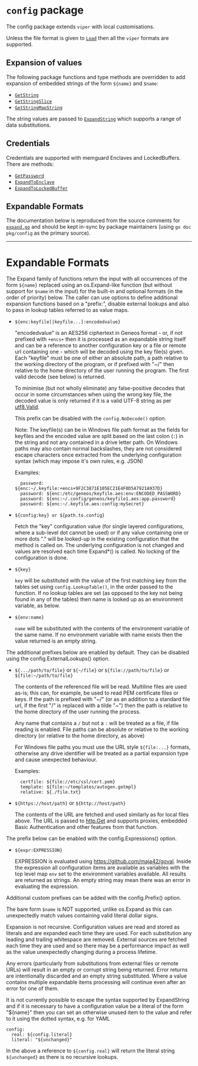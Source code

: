 # `config` package

The config package extends `viper` with local customisations.

Unless the file format is given to [`Load`](https://pkg.go.dev/github.com/itrs-group/cordial/pkg/config#Load) then all the `viper` formats are supported.

## Expansion of values

The following package functions and type methods are overridden to add expansion of embedded strings of the form `${name}` and `$name`:

* [`GetString`](config.go#GetString)
* [`GetStringSlice`](config.go#GetStringSlice)
* [`GetStringMapString`](config.go#GetStringMapString)

The string values are passed to [`ExpandString`](https://pkg.go.dev/github.com/itrs-group/cordial/pkg/config#Config.ExpandString) which supports a range of data substitutions.

## Credentials

Credentials are supported with memguard Enclaves and LockedBuffers. There are
methods:

* [`GetPassword`](config.go#GetPassword)
* [`ExpandToEnclave`](expand.go#ExpandToEnclave)
* [`ExpandToLockedBuffer`](expand.go#ExpandToLockBuffer)

## Expandable Formats

The documentation below is reproduced from the source comments for
[`expand.go`](expand.go) and should be kept in-sync by package
maintainers (using `go doc pkg/config` as the primary source).

---

# Expandable Formats

The Expand family of functions return the input with all occurrences of the form
`${name}` replaced using an os.Expand-like function (but without support for `$name`
in the input) for the built-in and optional formats (in the order of priority)
below. The caller can use options to define additional expansion functions
based on a "prefix:", disable external lookups and also to pass in lookup tables
referred to as value maps.

* `${enc:keyfile[|keyfile...]:encodedvalue}`

    "encodedvalue" is an AES256 ciphertext in Geneos format - or, if
    not prefixed with `+encs+` then it is processed as an expandable
    string itself and can be a reference to another configuration key
    or a file or remote url containing one - which will be decoded
    using the key file(s) given. Each "keyfile" must be one of either
    an absolute path, a path relative to the working directory of the
    program, or if prefixed with "~/" then relative to the home
    directory of the user running the program. The first valid decode
    (see below) is returned.

    To minimise (but not wholly eliminate) any false-positive decodes
    that occur in some circumstances when using the wrong key file,
    the decoded value is only returned if it is a valid UTF-8 string
    as per [utf8.Valid](https://pkg.go.dev/unicode/utf8#Valid).

    This prefix can be disabled with the `config.NoDecode()` option.

    Note: The keyfile(s) can be in Windows file path format as the
    fields for keyfiles and the encoded value are split based on the
    last colon (`:`) in the string and not any contained in a drive
    letter path. On Windows paths may also contain normal backslashes,
    they are not considered escape characters once extracted from the
    underlying configuration syntax (which may impose it's own rules,
    e.g. JSON)

    Examples:

        password: ${enc:~/.keyfile:+encs+9F2C3871E105EC21E4F0D5A7921A937D}
        password: ${enc:/etc/geneos/keyfile.aes:env:ENCODED_PASSWORD}
        password: ${enc:~/.config/geneos/keyfile1.aes:app.password}
        password: ${enc:~/.keyfile.aes:config:mySecret}

* `${config:key} or ${path.to.config}`

    Fetch the "key" configuration value (for single layered
    configurations, where a sub-level dot cannot be used) or if any
    value containing one or more dots "." will be looked-up in the
    existing configuration that the method is called on. The underlying
    configuration is not changed and values are resolved each time
    Expand*() is called. No locking of the configuration is done.

* `${key}`

    `key` will be substituted with the value of the first matching key
    from the tables set using `config.LookupTable()`, in the order passed
    to the function. If no lookup tables are set (as opposed to the
    key not being found in any of the tables) then name is looked up
    as an environment variable, as below.

* `${env:name}`

    `name` will be substituted with the contents of the environment
    variable of the same name. If no environment variable with name
    exists then the value returned is an empty string.

The additional prefixes below are enabled by default. They can be
disabled using the config.ExternalLookups() option.

* `${.../path/to/file}` or `${~/file}` or `${file://path/to/file}` or `${file:~/path/to/file}`

    The contents of the referenced file will be read. Multiline files
    are used as-is; this can, for example, be used to read PEM
    certificate files or keys. If the path is prefixed with "~/" (or
    as an addition to a standard file url, if the first "/" is
    replaced with a tilde "~") then the path is relative to the home
    directory of the user running the process.

    Any name that contains a `/` but not a `:` will be treated as a
    file, if file reading is enabled. File paths can be absolute or
    relative to the working directory (or relative to the home
    directory, as above)

    For Windows file paths you must use the URL style `${file:...}`
    formats, otherwise any drive identifier will be treated as a
    partial expansion type and cause unexpected behaviour.

    Examples:

        certfile: ${file://etc/ssl/cert.pem}
        template: ${file:~/templates/autogen.gotmpl}
        relative: ${./file.txt}

* `${https://host/path}` or `${http://host/path}`

    The contents of the URL are fetched and used similarly as for local
    files above. The URL is passed to
    [http.Get](https://pkg.go.dev/net/http#Client.Get) and supports
    proxies, embedded Basic Authentication and other features from that
    function.

The prefix below can be enabled with the config.Expressions() option.

* `${expr:EXPRESSION}`

    EXPRESSION is evaluated using <https://github.com/maja42/goval>. Inside
    the expression all configuration items are available as variables
    with the top level map `env` set to the environment variables
    available. All results are returned as strings. An empty string
    may mean there was an error in evaluating the expression.

Additional custom prefixes can be added with the config.Prefix() option.

The bare form `$name` is NOT supported, unlike os.Expand as this can
unexpectedly match values containing valid literal dollar signs.

Expansion is not recursive. Configuration values are read and stored as literals
and are expanded each time they are used. For each substitution any leading and
trailing whitespace are removed. External sources are fetched each time they are
used and so there may be a performance impact as well as the value unexpectedly
changing during a process lifetime.

Any errors (particularly from substitutions from external files or remote URLs)
will result in an empty or corrupt string being returned. Error returns are
intentionally discarded and an empty string substituted. Where a value contains
multiple expandable items processing will continue even after an error for one
of them.

It is not currently possible to escape the syntax supported by ExpandString
and if it is necessary to have a configuration value be a literal of the form
"${name}" then you can set an otherwise unused item to the value and refer to it
using the dotted syntax, e.g. for YAML

    config:
      real: ${config.literal}
      literal: "${unchanged}"

In the above a reference to `${config.real}` will return the literal string
`${unchanged}` as there is no recursive lookups.

